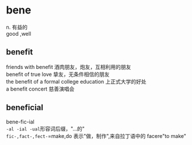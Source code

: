 # bene
n. 有益的  
good ,well

## benefit
friends with benefit 酒肉朋友，炮友，互相利用的朋友  
benefit of true love 挚友，无条件相信的朋友  
the benefit of a formal college education 上正式大学的好处  
a benefit concert 慈善演唱会

## beneficial
bene-fic-ial  
`-al -ial -ual`形容词后缀，"...的"  
`fic-,fact-,fect-`=make,do 表示"做，制作",来自拉丁语中的 facere"to make"
